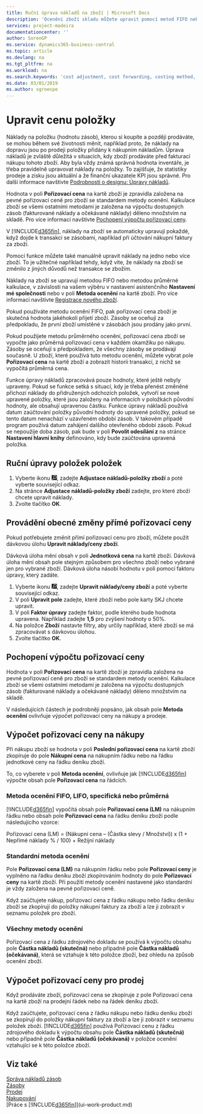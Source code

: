 ```yaml
---
title: Ruční úprava nákladů na zboží | Microsoft Docs
description: 'Ocenění zboží skladu můžete upravit pomocí metod FIFO nebo metod průměrné kalkulace, například když se náklady zboží změní z jiných důvodů, než jsou transakce.'
services: project-madeira
documentationcenter: ''
author: SorenGP
ms.service: dynamics365-business-central
ms.topic: article
ms.devlang: na
ms.tgt_pltfrm: na
ms.workload: na
ms.search.keywords: 'cost adjustment, cost forwarding, costing method, inventory valuation, costing'
ms.date: 03/01/2019
ms.author: sgroespe
---
```

# <a name="adjust-item-costs"></a>Upravit cenu položky
Náklady na položku (hodnotu zásob), kterou si koupíte a později prodáváte, se mohou během své životnosti měnit, například proto, že náklady na dopravu jsou po prodeji položky přidány k nákupním nákladům. Úprava nákladů je zvláště důležitá v situacích, kdy zboží prodáváte před fakturací nákupu tohoto zboží. Aby byla vždy známá správná hodnota inventáře, je třeba pravidelně upravovat náklady na položky. To zajišťuje, že statistiky prodeje a zisku jsou aktuální a že finanční ukazatele KPI jsou správné. Pro další informace navštivte [Podrobnosti o designu: Úpravy nákladů](design-details-cost-adjustment.md).

Hodnota v poli **Pořizovací cena** na kartě zboží je zpravidla založena na pevné pořizovací ceně pro zboží se standardem metody ocenění. Kalkulace zboží se všemi ostatními metodami je založena na výpočtu dostupných zásob (fakturované náklady a očekávané náklady) děleno množstvím na skladě. Pro více informací navštivte [Pochopení výpočtu pořizovací ceny](inventory-how-adjust-item-costs.md#understanding-unit-cost-calculation).

V [!INCLUDE[d365fin](includes/d365fin_md.md)], náklady na zboží se automaticky upravují pokaždé, když dojde k transakci se zásobami, například při účtování nákupní faktury za zboží.

Pomocí funkce můžete také manuálně upravit náklady na jedno nebo více zboží. To je užitečné například tehdy, když víte, že náklady na zboží se změnilo z jiných důvodů než transakce se zbožím.

Náklady na zboží se upravují metodou FIFO nebo metodou průměrné kalkulace, v závislosti na vašem výběru v nastavení asistenčního **Nastavení mé společnosti** nebo v poli **Metoda ocenění** na kartě zboží. Pro více informací navštivte [Registrace nového zboží](inventory-how-register-new-items.md).  

Pokud používáte metodu ocenění FIFO, pak pořizovací cena zboží je skutečná hodnota jakéhokoli přijetí zboží. Zásoby se oceňují za předpokladu, že první zboží umístěné v zásobách jsou prodány jako první.

Pokud použijete metodu průměrného ocenění, pořizovací cena zboží se vypočte jako průměrná pořizovací cena v každém okamžiku po nákupu. Zásoby se oceňují s předpokladem, že všechny zásoby se prodávají současně. U zboží, které používá tuto metodu ocenění, můžete vybrat pole **Pořizovací cena** na kartě zboží a zobrazit historii transakcí, z nichž se vypočítá průměrná cena.

Funkce úpravy nákladů zpracovává pouze hodnoty, které ještě nebyly upraveny. Pokud se funkce setká s situací, kdy je třeba přenést změněné příchozí náklady do přidružených odchozích položek, vytvoří se nové upravené položky, které jsou založeny na informacích v položkách původní hodnoty, ale obsahují upravenou částku. Funkce úpravy nákladů používá datum zaúčtování položky původní hodnoty do upravené položky, pokud se tento datum nenachází v uzavřeném období zásob. V takovém případě program používá datum zahájení dalšího otevřeného období zásob. Pokud se nepoužije doba zásob, pak bude v poli **Povolit odesílání z** na stránce **Nastavení hlavní knihy** definováno, kdy bude zaúčtována upravená položka.

## <a name="to-adjust-item-costs-manually"></a>Ruční úpravy položek položek
1. Vyberte ikonu ![Žárovky, která otevře funkci Řekněte mi](media/ui-search/search_small.png "Řekněte mi, co chcete dělat"), zadejte **Adjustace nákladů-položky zboží** a poté vyberte související odkaz.
2. Na stránce **Adjustace nákladů-položky zboží** zadejte, pro které zboží chcete upravit náklady.
3. Zvolte tlačítko **OK**.

## <a name="to-make-general-changes-in-the-direct-unit-cost"></a>Provádění obecné změny přímé pořizovací ceny
Pokud potřebujete změnit přímí pořizovací cenu pro zboží, můžete použít dávkovou úlohu **Upravit náklady/ceny zboží**.  

 Dávková úloha mění obsah v poli **Jednotková cena** na kartě zboží. Dávková úloha mění obsah pole stejným způsobem pro všechno zboží nebo vybrané jen pro vybrané zboží. Dávková úloha násobí hodnotu v poli pomocí faktoru úpravy, který zadáte.  

1. Vyberte ikonu ![Žárovky, která otevře funkci Řekněte mi](media/ui-search/search_small.png "Řekněte mi, co chcete dělat"), zadejte **Upravit náklady/ceny zboží** a poté vyberte související odkaz.  
2. V poli **Upravit pole** zadejte, které zboží nebo pole karty SKJ chcete upravit.  
3. V poli **Faktor úpravy** zadejte faktor, podle kterého bude hodnota upravena. Například zadejte **1,5** pro zvýšení hodnoty o 50%.  
4. Na položce **Zboží** nastavte filtry, aby určily například, které zboží se má zpracovávat s dávkovou úlohou.  
5. Zvolte tlačítko **OK**.  

## <a name="understanding-unit-cost-calculation"></a>Pochopení výpočtu pořizovací ceny
Hodnota v poli **Pořizovací cena** na kartě zboží je zpravidla založena na pevné pořizovací ceně pro zboží se standardem metody ocenění. Kalkulace zboží se všemi ostatními metodami je založena na výpočtu dostupných zásob (fakturované náklady a očekávané náklady) děleno množstvím na skladě.  

 V následujících částech je podrobněji popsáno, jak obsah pole **Metoda ocenění** ovlivňuje výpočet pořizovací ceny na nákupy a prodeje.  

## <a name="unit-cost-calculation-for-purchases"></a>Výpočet pořizovací ceny na nákupy  
 Při nákupu zboží se hodnota v poli **Poslední pořizovací cena** na kartě zboží zkopíruje do pole **Nákupní cena** na nákupním řádku nebo na řádku jednotkové ceny na řádku deníku zboží.  

 To, co vyberete v poli **Metoda ocenění**, ovlivňuje jak [!INCLUDE[d365fin](includes/d365fin_md.md)] výpočte obsah pole **Pořizovací cena** na řádcích.  

### <a name="costing-method-fifo-lifo-specific-or-average"></a>Metoda ocenění FIFO, LIFO, specifická nebo průměrná  
 [!INCLUDE[d365fin](includes/d365fin_md.md)] vypočítá obsah pole **Pořizovací cena (LM)** na nákupním řádku nebo obsah pole **Pořizovací cena** na řádku deníku zboží podle následujícího vzorce:  

 Pořizovací cena (LM) = (Nákupní cena – (Částka slevy / Množství)) x (1 + Nepřímé náklady % / 100) + Režijní náklady  

### <a name="costing-method-standard"></a>Standardní metoda ocenění  
 Pole **Pořizovací cena (LM)** na nákupním řádku nebo pole **Pořizovací ceny** je vyplněno na řádku deníku zboží zkopírováním hodnoty do pole **Pořizovací ceny** na kartě zboží. Při použití metody ocenění nastavené jako standardní je vždy založena na pevné pořizovací ceně.  

 Když zaúčtujete nákup, pořizovací cena z řádku nákupu nebo řádku deníku zboží se zkopírují do položky nákupní faktury za zboží a lze ji zobrazit v seznamu položek pro zboží.  

### <a name="all-costing-methods"></a>Všechny metody ocenění  
 Pořizovací cena z řádku zdrojového dokladu se používá k výpočtu obsahu pole **Částka nákladů (skutečná)** nebo případně pole **Částka nákladů (očekávaná)**, která se vztahuje k této položce zboží, bez ohledu na způsob ocenění zboží.  

## <a name="unit-cost-calculation-for-sales"></a>Výpočet pořizovací ceny pro prodej  
 Když prodáváte zboží, pořizovací cena se zkopíruje z pole Pořizovací cena na kartě zboží na prodejní řádek nebo na řádek deníku zboží.  

 Když zaúčtujete, pořizovací cena z řádku nákupu nebo řádku deníku zboží se zkopírují do položky nákupní faktury za zboží a lze ji zobrazit v seznamu položek zboží. [!INCLUDE[d365fin](includes/d365fin_md.md)] používá Pořizovací cenu z řádku zdrojového dokladu k výpočtu obsahu pole **Částka nákladů (skutečná)** nebo případně pole **Částka nákladů (očekávaná)** v položce ocenění vztahující se k této položce zboží.  

## <a name="see-also"></a>Viz také
[Správa nákladů zásob](finance-manage-inventory-costs.md)  
[Zásoby](inventory-manage-inventory.md)  
[Prodej](sales-manage-sales.md)  
[Nakupování](purchasing-manage-purchasing.md)  
[Práce s [!INCLUDE[d365fin](includes/d365fin_md.md)]](ui-work-product.md)
